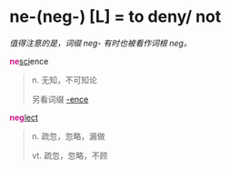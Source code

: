 # ne-(neg-) [L] = to deny/ not

*值得注意的是，词缀 neg- 有时也被看作词根 _neg_。*

<b style="color: #C71585;">ne</b>[sci](_sci_.md)ence
> n. 无知，不可知论
>
> 另看词缀 [-ence](-ence.md)

<b style="color: #C71585;">neg</b>[lect](_lect_.md)
> n. 疏忽，忽略，漏做
>
> vt. 疏忽，忽略，不顾